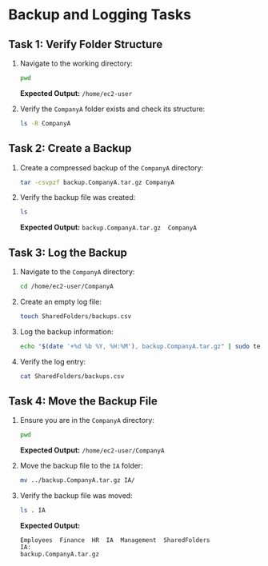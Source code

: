 # Backup and Logging Tasks

## Task 1: Verify Folder Structure
1. Navigate to the working directory:
   ```bash
   pwd
   ```
   **Expected Output:** `/home/ec2-user`

2. Verify the `CompanyA` folder exists and check its structure:
   ```bash
   ls -R CompanyA
   ```

## Task 2: Create a Backup
1. Create a compressed backup of the `CompanyA` directory:
   ```bash
   tar -csvpzf backup.CompanyA.tar.gz CompanyA
   ```

2. Verify the backup file was created:
   ```bash
   ls
   ```
   **Expected Output:** `backup.CompanyA.tar.gz  CompanyA`

## Task 3: Log the Backup
1. Navigate to the `CompanyA` directory:
   ```bash
   cd /home/ec2-user/CompanyA
   ```

2. Create an empty log file:
   ```bash
   touch SharedFolders/backups.csv
   ```

3. Log the backup information:
   ```bash
   echo "$(date '+%d %b %Y, %H:%M'), backup.CompanyA.tar.gz" | sudo tee SharedFolders/backups.csv
   ```

4. Verify the log entry:
   ```bash
   cat SharedFolders/backups.csv
   ```

## Task 4: Move the Backup File
1. Ensure you are in the `CompanyA` directory:
   ```bash
   pwd
   ```
   **Expected Output:** `/home/ec2-user/CompanyA`

2. Move the backup file to the `IA` folder:
   ```bash
   mv ../backup.CompanyA.tar.gz IA/
   ```

3. Verify the backup file was moved:
   ```bash
   ls . IA
   ```
   **Expected Output:**
   ```
   Employees  Finance  HR  IA  Management  SharedFolders
   IA:
   backup.CompanyA.tar.gz
   ```

